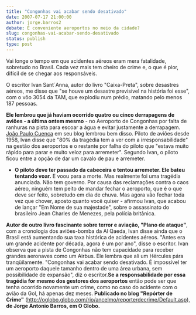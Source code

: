 ```yaml
---
title: "Congonhas vai acabar sendo desativado"
date: 2007-07-17 21:00:00
author: jorge.barros2
debate: É conveniente aeroportos no meio da cidade?
slug: congonhas-vai-acabar-sendo-desativado
status: publish 
type: post
---
```


Vai longe o tempo em que acidentes aéreos eram mera fatalidade, sobretudo no Brasil. Cada vez mais tem cheiro de crime e, o que é pior, difícil de se chegar aos responsáveis.


O escritor Ivan Sant´Anna, autor do livro "Caixa-Preta", sobre desastres aéreos, me disse que "se houve um desastre previsível na história foi esse", com o vôo 3054 da TAM, que explodiu num prédio, matando pelo menos 187 pessoas. 

**Ele lembrou que já haviam ocorrido quatro ou cinco derrapagens de aviões - a última ontem mesmo** - no Aeroporto de Congonhas por falta de ranhuras na pista para escoar a água e evitar justamente a derrapagem. [João Paulo Cuenca](http://oglobo.globo.com/blogs/cuenca/) em seu blog lembrou bem disso. Piloto de aviões desde 1958, Ivan disse que "80% da tragédia tem a ver com a irresponsabilidade" na gestão dos aeroportos e o restante por falha do piloto que "estava muito rápido para parar e muito veloz para arremeter". Segundo Ivan, o piloto ficou entre a opção de dar um cavalo de pau e arremeter.
- **O piloto deve ter passado da cabeceira e tentou arremeter. Ele bateu tentando voar.** E voou para a morte. Mas realmente foi uma tragédia anunciada. Não tem governo. Por causa das reclamações contra o caos aéreo, ninguém tem peito de mandar fechar o aeroporto, que é o que deve ser feito, sobretudo em dia de chuva. Mas agora vão fechar toda vez que chover, aposto quanto você quiser - afirmou Ivan, que acabou de lançar "Em Nome de sua majestade", sobre o assassinato do brasileiro Jean Charles de Menezes, pela polícia britânica.

**Autor de outro livro fascinante sobre terror e aviação, "Plano de ataque"**, com a cronologia dos aviões-bomba da Al Qaeda, Ivan disse ainda que o Brasil está aumentando sua taxa histórica de acidentes aéreos. "Antes era um grande acidente por década, agora é um por ano", disse o escritor. Ivan observa que a pista de Congonhas não tem capacidade para receber grandes aeronaves como um Airbus. Ele lembra que ali um Hércules pára tranqüilamente. "Congonhas vai acabar sendo desativado. É impossível ter um aeroporto daquele tamanho dentro de uma área urbana, sem possibilidade de expansão", diz o escritor.**Se a responsabilidade por essa tragédia for mesmo dos gestores dos aeroportos** então pode ser que tenha ocorrido novamente um crime, como no caso do acidente com o avião da Gol, há apenas dez meses.
**Publicado no blog "Repórter de Crime"** (<http://oglobo.globo.com/rio/ancelmo/reporterdecrime/Default.asp>), **de Jorge Antonio Barros, em O Globo.**


